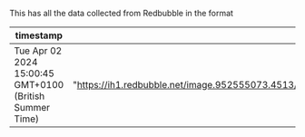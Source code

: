 This has all the data collected from Redbubble in the format 

|timestamp | images | description|
|--------------------------------------------------------|--------------------------------------------------------------------------------------------------------------------------|----------------------------------------------|
 Tue Apr 02 2024 15:00:45 GMT+0100 (British Summer Time)  | "https://ih1.redbubble.net/image.952555073.4513/ssrco,classic_tee,mens,fafafa:ca443f4786,front_alt,square_product,600x600.jpg"  | Garfield Skips School Classic T-Shirt | 
